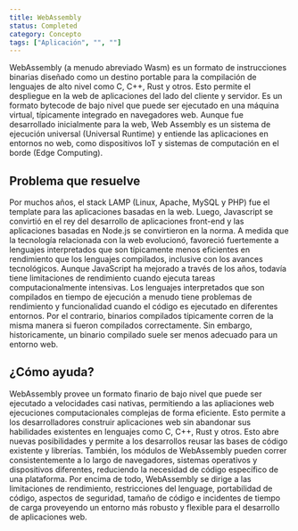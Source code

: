 ```yaml
---
title: WebAssembly
status: Completed
category: Concepto
tags: ["Aplicación", "", ""]
---
```


WebAssembly (a menudo abreviado Wasm) es un formato de instrucciones binarias diseñado como un destino portable para la compilación de lenguajes de alto nivel como C, C++, Rust y otros. Esto permite el despliegue en la web de aplicaciones del lado del cliente y servidor.
Es un formato bytecode de bajo nivel que puede ser ejecutado en una máquina virtual, típicamente integrado en navegadores web. Aunque fue desarrollado inicialmente para la web, Web Assembly es un sistema de ejecución universal (Universal Runtime) y entiende las aplicaciones en entornos no web, como dispositivos IoT y sistemas de computación en el borde (Edge Computing). 

## Problema que resuelve

Por muchos años, el stack LAMP (Linux, Apache, MySQL y PHP) fue el template para las aplicaciones basadas en la web. Luego, Javascript se convirtió en el rey del desarrollo de aplicaciones front-end y las aplicaciones basadas en Node.js se convirtieron en la norma. A medida que la tecnología relacionada con la web evolucionó, favoreció fuertemente a lenguajes interpretados que son típicamente menos eficientes en rendimiento que los lenguajes compilados, inclusive con los avances tecnológicos.
Aunque JavaScript ha mejorado a través de los años, todavía tiene limitaciones de rendimiento cuando ejecuta tareas computacionalmente intensivas.
Los lenguajes interpretados que son compilados en tiempo de ejecución a menudo tiene problemas de rendimiento y funcionalidad cuando el código es ejecutado en diferentes entornos. Por el contrario, binarios compilados típicamente corren de la misma manera si fueron compilados correctamente. Sin embargo, historicamente, un binario compilado suele ser menos adecuado para un entorno web.

## ¿Cómo ayuda?

WebAssembly provee un formato finario de bajo nivel que puede ser ejecutado a velocidades casi nativas, permitiendo a las apliaciones web ejecuciones computacionales complejas de forma eficiente.
Esto permite a los desarrolladores construir aplicaciones web sin abandonar sus habilidades existentes en lenguajes como C, C++, Rust y otros.
Esto abre nuevas posibilidades y permite a los desarrollos reusar las bases de código existente y librerías.
También, los módulos de WebAssembly pueden correr consistentemente a lo largo de navegadores, sistemas operativos y dispositivos diferentes, reduciendo la necesidad de código específico de una plataforma.
Por encima de todo, WebAssembly se dirige a las limitaciones de rendimiento, restricciones del lenguage, portabilidad de código, aspectos de seguridad, tamaño de código e incidentes de tiempo de carga proveyendo un entorno más robusto y flexible para el desarrollo de aplicaciones web.
